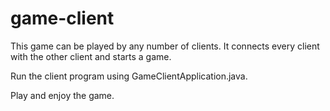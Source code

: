 # game-client

This game can be played by any number of clients. It connects every client with the other client and starts a game.

Run the client program using GameClientApplication.java.

Play and enjoy the game.
